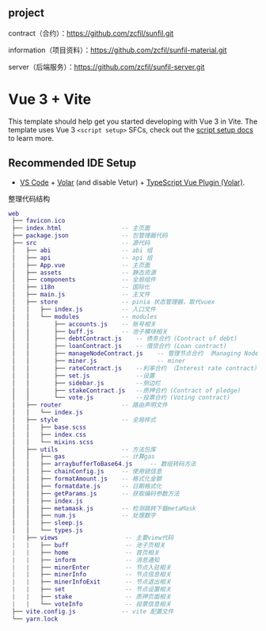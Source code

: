 ## project
contract（合约）：https://github.com/zcfil/sunfil.git  

information（项目资料）：https://github.com/zcfil/sunfil-material.git  

server（后端服务）：https://github.com/zcfil/sunfil-server.git  

# Vue 3 + Vite

This template should help get you started developing with Vue 3 in Vite. The template uses Vue 3 `<script setup>` SFCs, check out the [script setup docs](https://v3.vuejs.org/api/sfc-script-setup.html#sfc-script-setup) to learn more.

## Recommended IDE Setup

- [VS Code](https://code.visualstudio.com/) + [Volar](https://marketplace.visualstudio.com/items?itemName=Vue.volar) (and disable Vetur) + [TypeScript Vue Plugin (Volar)](https://marketplace.visualstudio.com/items?itemName=Vue.vscode-typescript-vue-plugin).



整理代码结构
``` lua
web
 ├── favicon.ico
 ├── index.html                 -- 主页面
 ├── package.json               -- 包管理器代码
 ├── src                        -- 源代码
 │   ├── abi                    -- abi 组
 │   ├── api                    -- api 组
 │   ├── App.vue                -- 主页面
 │   ├── assets                 -- 静态资源
 │   ├── components             -- 全局组件
 │   ├── i18n                   -- 国际化
 │   ├── main.js                -- 主文件
 │   ├── store                  -- pinia 状态管理器，取代vuex
 │   │   ├── index.js           -- 入口文件
 │   │   └── modules            -- modules
 │   │       ├── accounts.js    -- 账号相关
 │   │       ├── buff.js        -- 池子模块相关
 │   │       ├── debtContract.js    -- 债务合约 (Contract of debt)
 │   │       ├── loanContract.js    -- 借贷合约 (Loan contract)
 │   │       ├── manageNodeContract.js    -- 管理节点合约 （Managing Node contracts)
 │   │       ├── miner.js                 -- miner
 │   │       ├── rateContract.js    --利率合约 （Interest rate contract）
 │   │       ├── set.js             --设置
 │   │       ├── sidebar.js         --侧边栏
 │   │       ├── stakeContract.js   --质押合约 (Contract of pledge)
 │   │       └── vote.js            --投票合约 (Voting contract)
 │   ├── router                 -- 路由声明文件
 │   │   └── index.js
 │   ├── style                  -- 全局样式
 │   │   ├── base.scss
 │   │   ├── index.css
 │   │   └── mixins.scss
 │   ├── utils                  -- 方法包库
 │   │   ├── gas                -- 计算gas
 │   │   ├── arraybufferToBase64.js     -- 数组转码方法
 │   │   ├── chainConfig.js     -- 使用链信息
 │   │   ├── formatAmount.js    -- 格式化金额
 │   │   ├── formatdate.js      -- 日期格式化
 │   │   ├── getParams.js       -- 获取编码参数方法
 │   │   ├── index.js           
 │   │   ├── metamask.js        -- 检测跳转下载metaMask
 │   │   ├── num.js             -- 处理数字
 │   │   ├── sleep.js            
 │   │   └── types.js           
 |   ├── views                   -- 主要view代码
 |   |   ├── buff                -- 池子页相关
 |   |   ├── home                -- 首页相关
 |   |   ├── inform              -- 消息通知
 |   |   ├── minerEnter          -- 节点入驻相关
 |   |   ├── minerInfo           -- 节点信息相关
 |   |   ├── minerInfoExit       -- 节点退出相关
 |   |   ├── set                 -- 节点设置相关
 |   |   ├── stake               -- 质押页面相关
 |   |   └── voteInfo            -- 投票信息相关
 ├── vite.config.js             -- vite 配置文件
 └── yarn.lock

```
